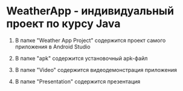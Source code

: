 # WeatherApp - индивидуальный проект по курсу Java

1. В папке "Weather App Project" содержится проект самого приложения в Android Studio

2. В папке "apk" содержится установочный apk-файл

3. В папке "Video" содержится видеодемонстрация приложения

4. В папке "Presentation" содержится презентация
